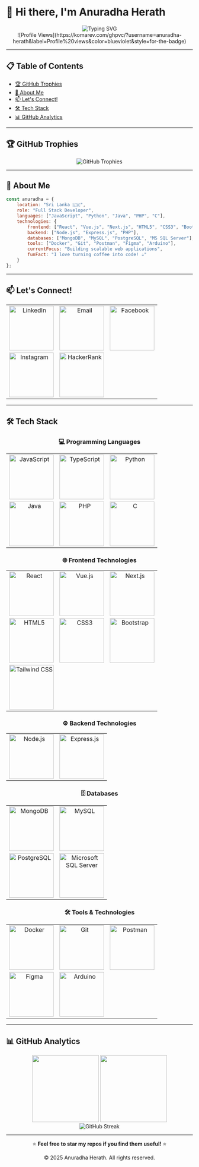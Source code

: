 # 👋 Hi there, I'm **Anuradha Herath**

<div align="center">
  <img src="https://readme-typing-svg.herokuapp.com?font=Fira+Code&size=32&duration=2800&pause=2000&color=A855F7&center=true&vCenter=true&width=940&lines=A+Passionate+Full+Stack+Developer;From+Beautiful+Sri+Lanka+🇱🇰;Always+Learning+%26+Building+Amazing+Things!" alt="Typing SVG" />
</div>

<div align="center">
  ![Profile Views](https://komarev.com/ghpvc/?username=anuradha-herath&label=Profile%20views&color=blueviolet&style=for-the-badge)
</div>

---

## 📋 Table of Contents
- [🏆 GitHub Trophies](#-github-trophies)
- [🚀 About Me](#-about-me)
- [📫 Let's Connect!](#-lets-connect)
- [🛠️ Tech Stack](#️-tech-stack)
- [📊 GitHub Analytics](#-github-analytics)

---

## 🏆 GitHub Trophies
<div align="center">
  <img src="https://github-profile-trophy.vercel.app/?username=anuradha-herath&theme=radical&no-frame=false&no-bg=false&margin-w=4" alt="GitHub Trophies" />
</div>

---

## 🚀 About Me

```javascript
const anuradha = {
    location: "Sri Lanka 🇱🇰",
    role: "Full Stack Developer",
    languages: ["JavaScript", "Python", "Java", "PHP", "C"],
    technologies: {
        frontend: ["React", "Vue.js", "Next.js", "HTML5", "CSS3", "Bootstrap", "Tailwind CSS"],
        backend: ["Node.js", "Express.js", "PHP"],
        databases: ["MongoDB", "MySQL", "PostgreSQL", "MS SQL Server"],
        tools: ["Docker", "Git", "Postman", "Figma", "Arduino"],
        currentFocus: "Building scalable web applications",
        funFact: "I love turning coffee into code! ☕️"
    }
};
```

---

## 📫 Let's Connect!

<div align="center">
  <table>
    <tr>
      <td align="center">
        <a href="https://linkedin.com/in/anuradha-herath-4473372b2">
          <img src="https://img.shields.io/badge/LinkedIn-0077B5?style=for-the-badge&logo=linkedin&logoColor=white" width="120" alt="LinkedIn"/>
        </a>
      </td>
      <td align="center">
        <a href="mailto:anuradhaherath2001@gmail.com">
          <img src="https://img.shields.io/badge/Gmail-D14836?style=for-the-badge&logo=gmail&logoColor=white" width="120" alt="Email"/>
        </a>
      </td>
      <td align="center">
        <a href="https://fb.com/anuradha.herath.9275/">
          <img src="https://img.shields.io/badge/Facebook-1877F2?style=for-the-badge&logo=facebook&logoColor=white" width="120" alt="Facebook"/>
        </a>
      </td>
    </tr>
    <tr>
      <td align="center">
        <a href="https://instagram.com/_anuradha_herath_">
          <img src="https://img.shields.io/badge/Instagram-E4405F?style=for-the-badge&logo=instagram&logoColor=white" width="120" alt="Instagram"/>
        </a>
      </td>
      <td align="center">
        <a href="https://www.hackerrank.com/anuradhaherath21">
          <img src="https://img.shields.io/badge/-Hackerrank-2EC866?style=for-the-badge&logo=HackerRank&logoColor=white" width="120" alt="HackerRank"/>
        </a>
      </td>
      <td></td>
    </tr>
  </table>
</div>

---

## 🛠️ Tech Stack

<div align="center">

### 💻 Programming Languages
<table>
  <tr>
    <td align="center">
      <img src="https://img.shields.io/badge/JavaScript-F7DF1E?style=for-the-badge&logo=javascript&logoColor=black" width="120" alt="JavaScript"/>
    </td>
    <td align="center">
      <img src="https://img.shields.io/badge/TypeScript-007ACC?style=for-the-badge&logo=typescript&logoColor=white" width="120" alt="TypeScript"/>
    </td>
    <td align="center">
      <img src="https://img.shields.io/badge/Python-14354C?style=for-the-badge&logo=python&logoColor=white" width="120" alt="Python"/>
    </td>
  </tr>
  <tr>
    <td align="center">
      <img src="https://img.shields.io/badge/Java-ED8B00?style=for-the-badge&logo=java&logoColor=white" width="120" alt="Java"/>
    </td>
    <td align="center">
      <img src="https://img.shields.io/badge/PHP-777BB4?style=for-the-badge&logo=php&logoColor=white" width="120" alt="PHP"/>
    </td>
    <td align="center">
      <img src="https://img.shields.io/badge/C-00599C?style=for-the-badge&logo=c&logoColor=white" width="120" alt="C"/>
    </td>
  </tr>
</table>

### 🌐 Frontend Technologies
<table>
  <tr>
    <td align="center">
      <img src="https://img.shields.io/badge/React-20232A?style=for-the-badge&logo=react&logoColor=61DAFB" width="120" alt="React"/>
    </td>
    <td align="center">
      <img src="https://img.shields.io/badge/Vue.js-35495E?style=for-the-badge&logo=vue.js&logoColor=4FC08D" width="120" alt="Vue.js"/>
    </td>
    <td align="center">
      <img src="https://img.shields.io/badge/Next.js-000000?style=for-the-badge&logo=next.js&logoColor=white" width="120" alt="Next.js"/>
    </td>
  </tr>
  <tr>
    <td align="center">
      <img src="https://img.shields.io/badge/HTML5-E34F26?style=for-the-badge&logo=html5&logoColor=white" width="120" alt="HTML5"/>
    </td>
    <td align="center">
      <img src="https://img.shields.io/badge/CSS3-1572B6?style=for-the-badge&logo=css3&logoColor=white" width="120" alt="CSS3"/>
    </td>
    <td align="center">
      <img src="https://img.shields.io/badge/Bootstrap-563D7C?style=for-the-badge&logo=bootstrap&logoColor=white" width="120" alt="Bootstrap"/>
    </td>
  </tr>
  <tr>
    <td align="center">
      <img src="https://img.shields.io/badge/Tailwind_CSS-38B2AC?style=for-the-badge&logo=tailwind-css&logoColor=white" width="120" alt="Tailwind CSS"/>
    </td>
    <td></td>
    <td></td>
  </tr>
</table>

### ⚙️ Backend Technologies
<table>
  <tr>
    <td align="center">
      <img src="https://img.shields.io/badge/Node.js-43853D?style=for-the-badge&logo=node.js&logoColor=white" width="120" alt="Node.js"/>
    </td>
    <td align="center">
      <img src="https://img.shields.io/badge/Express.js-404D59?style=for-the-badge&logo=express&logoColor=white" width="120" alt="Express.js"/>
    </td>
  </tr>
</table>

### 🗄️ Databases
<table>
  <tr>
    <td align="center">
      <img src="https://img.shields.io/badge/MongoDB-4EA94B?style=for-the-badge&logo=mongodb&logoColor=white" width="120" alt="MongoDB"/>
    </td>
    <td align="center">
      <img src="https://img.shields.io/badge/MySQL-005C84?style=for-the-badge&logo=mysql&logoColor=white" width="120" alt="MySQL"/>
    </td>
  </tr>
  <tr>
    <td align="center">
      <img src="https://img.shields.io/badge/PostgreSQL-316192?style=for-the-badge&logo=postgresql&logoColor=white" width="120" alt="PostgreSQL"/>
    </td>
    <td align="center">
      <img src="https://img.shields.io/badge/Microsoft%20SQL%20Server-CC2927?style=for-the-badge&logo=microsoft%20sql%20server&logoColor=white" width="120" alt="Microsoft SQL Server"/>
    </td>
  </tr>
</table>

### 🛠️ Tools & Technologies
<table>
  <tr>
    <td align="center">
      <img src="https://img.shields.io/badge/Docker-2496ED?style=for-the-badge&logo=docker&logoColor=white" width="120" alt="Docker"/>
    </td>
    <td align="center">
      <img src="https://img.shields.io/badge/Git-F05032?style=for-the-badge&logo=git&logoColor=white" width="120" alt="Git"/>
    </td>
    <td align="center">
      <img src="https://img.shields.io/badge/Postman-FF6C37?style=for-the-badge&logo=postman&logoColor=white" width="120" alt="Postman"/>
    </td>
  </tr>
  <tr>
    <td align="center">
      <img src="https://img.shields.io/badge/Figma-F24E1E?style=for-the-badge&logo=figma&logoColor=white" width="120" alt="Figma"/>
    </td>
    <td align="center">
      <img src="https://img.shields.io/badge/Arduino-00979D?style=for-the-badge&logo=Arduino&logoColor=white" width="120" alt="Arduino"/>
    </td>
    <td></td>
  </tr>
</table>

</div>

---

## 📊 GitHub Analytics

<div align="center">
  
  <img height="180em" src="https://github-readme-stats.vercel.app/api?username=anuradha-herath&show_icons=true&theme=radical&include_all_commits=true&count_private=true"/>
  <img height="180em" src="https://github-readme-stats.vercel.app/api/top-langs/?username=anuradha-herath&layout=compact&langs_count=8&theme=radical"/>
  
</div>

<div align="center">
  <img src="https://github-readme-streak-stats.herokuapp.com/?user=anuradha-herath&theme=radical" alt="GitHub Streak" />
</div>

---

<div align="center">
  <p>⭐ <strong>Feel free to star my repos if you find them useful!</strong> ⭐</p>
  <p>© 2025 Anuradha Herath. All rights reserved.</p>
</div>

